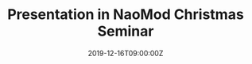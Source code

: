---
title: Presentation in NaoMod Christmas Seminar

event: Naomod Christmas Seminar 
event_url: ""

location: Westotel Nantes Atlantique
address:
  street: ""
  city: Nantes
  region: ""
  postcode: ""
  country: France

summary: Mendix is a popular Low-Code Development Platform (LCDP). In this seminar, I've presented an overview of the features and capabilities of this platform.

# Talk start and end times.
#   End time can optionally be hidden by prefixing the line with `#`.
date: "2019-12-16T09:00:00Z"
date_end: "2019-12-16T13:00:00Z"
all_day: false

# Schedule page publish date (NOT talk date).
publishDate: "2017-01-01T00:00:00Z"

authors: []
tags: []

# Is this a featured talk? (true/false)
featured: false

image:
  caption: 'Group picture'
  focal_point: Right

links:
url_code: ""
url_pdf: ""
url_slides: uploads/Mendix.pdf
url_video: ""

# Markdown Slides (optional).
#   Associate this talk with Markdown slides.
#   Simply enter your slide deck's filename without extension.
#   E.g. `slides = "example-slides"` references `content/slides/example-slides.md`.
#   Otherwise, set `slides = ""`.
slides: ""

# Projects (optional).
#   Associate this post with one or more of your projects.
#   Simply enter your project's folder or file name without extension.
#   E.g. `projects = ["internal-project"]` references `content/project/deep-learning/index.md`.
#   Otherwise, set `projects = []`.
projects:
- example
---